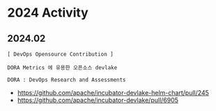 # 2024 Activity 

## 2024.02
```
[ DevOps Opensource Contribution ]

DORA Metrics 에 유용한 오픈소스 devlake 

DORA : DevOps Research and Assessments
```

* https://github.com/apache/incubator-devlake-helm-chart/pull/245
* https://github.com/apache/incubator-devlake/pull/6905
